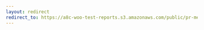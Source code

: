 ```yaml
---
layout: redirect
redirect_to: https://a8c-woo-test-reports.s3.amazonaws.com/public/pr-merge/44115/api/index.html
---
```

